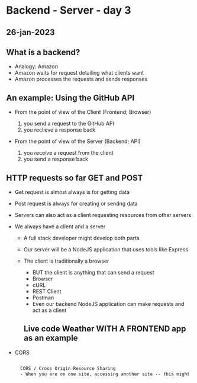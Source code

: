 # Backend - Server - day 3
## 26-jan-2023

## What is a backend?
- Analogy: Amazon
- Amazon waits for request detailing what clients want
- Amazon processes the requests and sends responses


## An example: Using the GitHub API


- From the point of view of the Client (Frontend; Browser)
  1. you send a request to the GitHub API
  2. you reclieve a response back



- From the point of view of the Server (Backend; API)
  1. you receive a request from the client
  2. you send a response back

## HTTP requests so far GET and POST

 - Get request is almost always is for getting data 
 - Post request is always for creating or sendng data 

- Servers can also act as a client requesting resources from other servers


- We always have a client and a server

  - A full stack developer might develop both parts
  - Our server will be a NodeJS application that uses tools like Express
  - The client is traditionally a browser

    - BUT the client is anything that can send a request
    - Browser
    - cURL
    - REST Client
    - Postman
    - Even our backend NodeJS application can make requests and act as a client

    ## Live code Weather WITH A FRONTEND app as an example



- CORS

  ```txt

    CORS / Cross Origin Resource Sharing
    - When you are on one site, accessing another site -- this might block the request!

  ```
